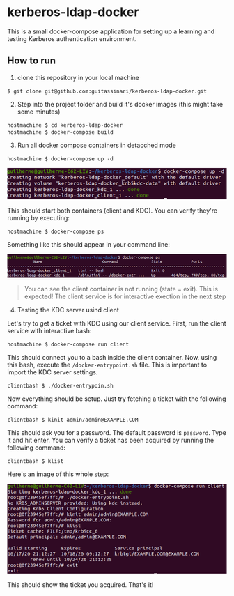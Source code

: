 # kerberos-ldap-docker

This is a small docker-compose application for setting up a learning and testing Kerberos authentication environment.

## How to run

1. clone this repository in your local machine

```
$ git clone git@github.com:guitassinari/kerberos-ldap-docker.git
```

2. Step into the project folder and build it's docker images (this might take some minutes)

```
hostmachine $ cd kerberos-ldap-docker
hostmachine $ docker-compose build
```

3. Run all docker compose containers in detacched mode

```
hostmachine $ docker-compose up -d
```

![docker compose up](https://github.com/guitassinari/kerberos-ldap-docker/blob/main/screenshots/docker-compose-up.png?raw=true)

This should start both containers (client and KDC). You can verify they're running by executing:

```
hostmachine $ docker-compose ps
```

Something like this should appear in your command line:

![docker compose ps](https://github.com/guitassinari/kerberos-ldap-docker/blob/main/screenshots/docker-compose-ps.png?raw=true)

> You can see the client container is not running (state = exit). This is expected! The client service is for interactive exection in the next step

4. Testing the KDC server usind client

Let's try to get a ticket with KDC using our client service.
First, run the client service with interactive bash:
```
hostmachine $ docker-compose run client
```

This should connect you to a bash inside the client container. Now, using this bash, execute the `/docker-entrypoint.sh` file. This is important to import the KDC server settings.

```
clientbash $ ./docker-entrypoin.sh
```

Now everything should be setup. Just try fetching a ticket with the following command:

```
clientbash $ kinit admin/admin@EXAMPLE.COM
```

This should ask you for a password. The default password is `password`. Type it and hit enter.
You can verify a ticket has been acquired by running the following command:

```
clientbash $ klist
```

Here's an image of this whole step:

![client](https://github.com/guitassinari/kerberos-ldap-docker/blob/main/screenshots/running-client.png?raw=true)



This should show the ticket you acquired.
That's it!
